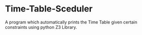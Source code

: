 # Time-Table-Sceduler
A program which automatically prints the Time Table given certain constraints using python Z3 Library.
